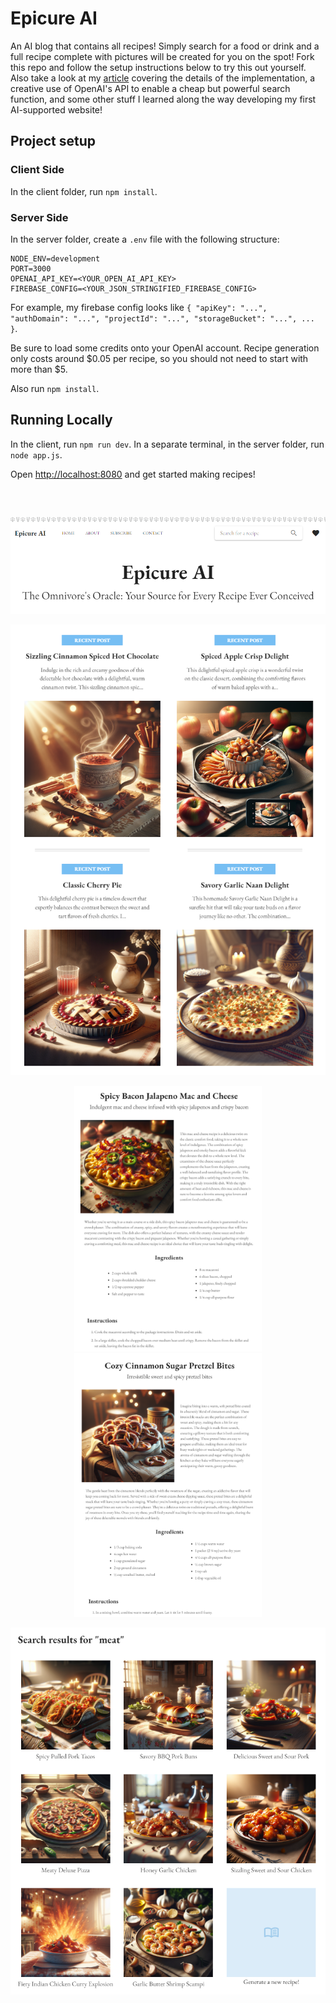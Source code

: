 # Epicure AI

An AI blog that contains all recipes! Simply search for a food or drink and a full recipe complete with pictures will be created for you on the spot! Fork this repo and follow the setup instructions below
to try this out yourself. Also take a look at my <a href='https://capsncrunch.github.io/articles/epicure-ai.html' target='_blank'>article</a> covering the details of the implementation, a creative use of OpenAI's API to
enable a cheap but powerful search function, and some other stuff I learned along the way developing my first AI-supported website!

## Project setup

### Client Side

In the client folder, run `npm install`.

### Server Side

In the server folder, create a `.env` file with the following structure:

```
NODE_ENV=development
PORT=3000
OPENAI_API_KEY=<YOUR_OPEN_AI_API_KEY>
FIREBASE_CONFIG=<YOUR_JSON_STRINGIFIED_FIREBASE_CONFIG>
```

For example, my firebase config looks like `{ "apiKey": "...", "authDomain": "...", "projectId": "...", "storageBucket": "...", ... }`.

Be sure to load some credits onto your OpenAI account. Recipe generation only costs around $0.05 per recipe, so you should not need to start with more than $5.

Also run `npm install`.

## Running Locally

In the client, run `npm run dev`. In a separate terminal, in the server folder, run `node app.js`.

Open <a href="http://localhost:8080">http://localhost:8080</a> and get started making recipes!

##

<br />
<p align='center'>
  <img src='imgs/title.PNG' width='600'>
</p>

<p align='center'>
  <img src='imgs/recipes.PNG' width='600'>
</p>

<p align='center'>
  <img src='imgs/recipe-mac-n-cheese.PNG' width='300'>
  <img src='imgs/recipe-pretzels.PNG' width='300'>
</p>

<p align='center'>
  <img src='imgs/search.PNG' width='600'>
</p>
